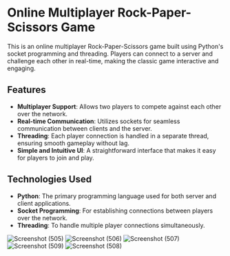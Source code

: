 
# Online Multiplayer Rock-Paper-Scissors Game

This is an online multiplayer Rock-Paper-Scissors game built using Python's socket programming and threading. Players can connect to a server and challenge each other in real-time, making the classic game interactive and engaging.

## Features

- **Multiplayer Support**: Allows two players to compete against each other over the network.
- **Real-time Communication**: Utilizes sockets for seamless communication between clients and the server.
- **Threading**: Each player connection is handled in a separate thread, ensuring smooth gameplay without lag.
- **Simple and Intuitive UI**: A straightforward interface that makes it easy for players to join and play.

## Technologies Used

- **Python**: The primary programming language used for both server and client applications.
- **Socket Programming**: For establishing connections between players over the network.
- **Threading**: To handle multiple player connections simultaneously.


![Screenshot (505)](https://github.com/user-attachments/assets/e7950b8b-a102-4072-b894-322779d3f8ea)
![Screenshot (506)](https://github.com/user-attachments/assets/636390eb-f5ed-4b2c-8bb9-1a1933b5ca93)
![Screenshot (507)](https://github.com/user-attachments/assets/fbef1e18-8071-4b78-bb00-c89cc20b8f82)
![Screenshot (509)](https://github.com/user-attachments/assets/182de55f-8caf-49fc-85ee-70aacd154c2f)
![Screenshot (508)](https://github.com/user-attachments/assets/f28571a2-d78c-4992-8d0f-97b16661e60a)
